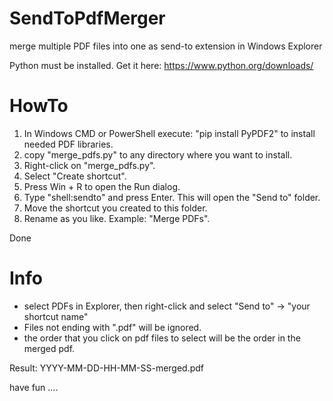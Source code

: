 # SendToPdfMerger
merge multiple PDF files into one as send-to extension in Windows Explorer

Python must be installed. 
Get it here: https://www.python.org/downloads/

# HowTo
1. In Windows CMD or PowerShell execute: "pip install PyPDF2" to install needed PDF libraries.
2. copy "merge_pdfs.py" to any directory where you want to install.
3. Right-click on "merge_pdfs.py".
4. Select "Create shortcut".
5. Press Win + R to open the Run dialog.
6. Type "shell:sendto" and press Enter. This will open the "Send to" folder.
7. Move the shortcut you created to this folder.
8. Rename as you like. Example: "Merge PDFs".

Done

# Info
- select PDFs in Explorer, then right-click and select "Send to" -> "your shortcut name"
- Files not ending with ".pdf" will be ignored.
- the order that you click on pdf files to select will be the order in the merged pdf. 

Result: YYYY-MM-DD-HH-MM-SS-merged.pdf

have fun ....

